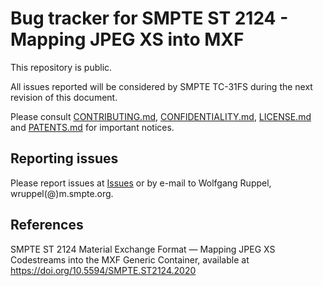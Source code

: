 # Bug tracker for SMPTE ST 2124 - Mapping JPEG XS into MXF

This repository is public. 

All issues reported will be considered by SMPTE TC-31FS during the next revision of this document.

Please consult [CONTRIBUTING.md](./CONTRIBUTING.md), [CONFIDENTIALITY.md](./CONFIDENTIALITY.md), [LICENSE.md](./LICENSE.md) and [PATENTS.md](./PATENTS.md) for important notices.

## Reporting issues

Please report issues at [Issues](<https://github.com/SMPTE/st2124/issues>) or by e-mail to Wolfgang Ruppel, wruppel(@)m.smpte.org.

## References
SMPTE ST 2124 Material Exchange Format — Mapping JPEG XS Codestreams into the MXF Generic Container, available at https://doi.org/10.5594/SMPTE.ST2124.2020
